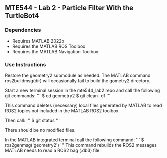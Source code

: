 ## MTE544 - Lab 2 - Particle Filter With the TurtleBot4 ##

### Dependencies ###

- Requires MATLAB 2022b
- Requires the MATLAB ROS Toolbox
- Requires the MATLAB Navigation Toolbox

### Use Instructions ###

Restore the geometry2 submodule as needed.  The MATLAB command ros2buildmsg(dir) will occasionally fail to build the gometry2 directory.  

Start a new terminal session in the mte544_lab2 repo and call the following git commands:
'''
$ cd geometry2
$ git clean -df
'''

This command deletes (necessary) local files generated by MATLAB to read ROS2 topics not included in the MATLAB ROS2 toolbox.

Then call:
'''
$ git status
'''

There should be no modified files.

In the MATLAB integrated terminal call the following command:
'''
$ ros2genmsg('geometry2')
'''
This command rebuilds the ROS2 messages MATLAB needs to read a ROS2 bag (.db3) file.
